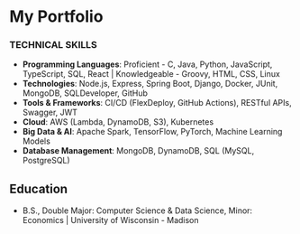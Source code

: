 # My Portfolio

### TECHNICAL SKILLS

- **Programming Languages**: Proficient - C, Java, Python, JavaScript, TypeScript, SQL, React | Knowledgeable - Groovy, HTML, CSS, Linux
- **Technologies**: Node.js, Express, Spring Boot, Django, Docker, JUnit, MongoDB, SQLDeveloper, GitHub
- **Tools & Frameworks**: CI/CD (FlexDeploy, GitHub Actions), RESTful APIs, Swagger, JWT
- **Cloud**: AWS (Lambda, DynamoDB, S3), Kubernetes
- **Big Data & AI**: Apache Spark, TensorFlow, PyTorch, Machine Learning Models
- **Database Management**: MongoDB, DynamoDB, SQL (MySQL, PostgreSQL)

## Education						       		
- B.S., Double Major: Computer Science & Data Science, Minor: Economics | University of Wisconsin - Madison 








